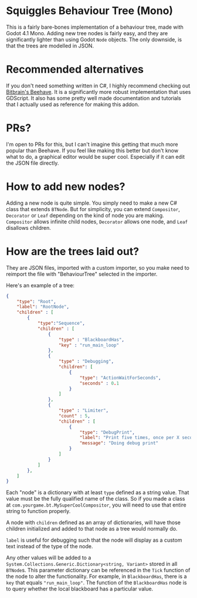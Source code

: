 # Squiggles Behaviour Tree (Mono)

This is a fairly bare-bones implementation of a behaviour tree, made with Godot 4.1 Mono. Adding new tree nodes is fairly easy, and they are significantly lighter than using Godot `Node` objects. The only downside, is that the trees are modelled in JSON.

# Recommended alternatives

If you don't need something written in C#, I highly recommend checking out [Bitbrain's Beehave](https://github.com/bitbrain/beehave). It is a significantly more robust implementation that uses GDScript. It also has some pretty well made documentation and tutorials that I actually used as reference for making this addon.

# PRs?

I'm open to PRs for this, but I can't imagine this getting that much more popular than Beehave. If you feel like making this better but don't know what to do, a graphical editor would be super cool. Especially if it can edit the JSON file directly.

# How to add new nodes?

Adding a new node is quite simple. You simply need to make a new C# class that extends `BTNode`. But for simplicity, you can extend `Compositor`, `Decorator` or `Leaf` depending on the kind of node you are making. `Compositor` allows infinite child nodes, `Decorator` allows one node, and `Leaf` disallows children.

# How are the trees laid out?

They are JSON files, imported with a custom importer, so you make need to reimport the file with "BehaviourTree" selected in the importer.

Here's an example of a tree:
```JSON
{
	"type": "Root",
	"label": "RootNode",
	"children" : [
        {
            "type":"Sequence",
            "children" : [
                {
                    "type" : "BlackboardHas",
                    "key" : "run_main_loop"
                },
                {
                    "type" : "Debugging",
                    "children": [
                        {
                            "type": "ActionWaitForSeconds",
                            "seconds" : 0.1
                        }
                    ]
                },
                {
                    "type" : "Limiter",
                    "count" : 5,
                    "children" : [
                        {
                            "type": "DebugPrint",
                            "label": "Print five times, once per X seconds",
                            "message": "Doing debug print"
                        }
                    ]
                }
            ]
        },
	]
}
```

Each "node" is a dictionary with at least `type` defined as a string value. That value must be the fully qualified name of the class. So if you made a class at `com.yourgame.bt.MySuperCoolCompositor`, you will need to use that entire string to function properly.

A node with `children` defined as an array of dictionaries, will have those children initialized and added to that node as a tree would normally do.

`label` is useful for debugging such that the node will display as a custom text instead of the type of the node.

Any other values will be added to a `System.Collections.Generic.Dictionary<string, Variant>` stored in all `BTNode`s. This parameter dictionary can be referenced in the `Tick` function of the node to alter the functionality. For example, in `BlackboardHas`, there is a `key` that equals `"run_main_loop"`. The function of the `BlackboardHas` node is to query whether the local blackboard has a particular value.

